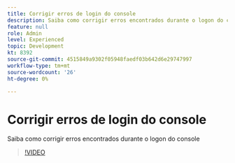 ```yaml
---
title: Corrigir erros de login do console
description: Saiba como corrigir erros encontrados durante o logon do console
feature: null
role: Admin
level: Experienced
topic: Development
kt: 8392
source-git-commit: 4515849a9302f05948faedf03b642d6e29747997
workflow-type: tm+mt
source-wordcount: '26'
ht-degree: 0%

---
```



# Corrigir erros de login do console

Saiba como corrigir erros encontrados durante o logon do console
>[!VIDEO](https://video.tv.adobe.com/v/335896?quality=12)
